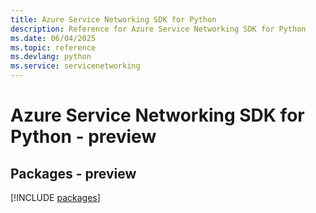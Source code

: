```yaml
---
title: Azure Service Networking SDK for Python
description: Reference for Azure Service Networking SDK for Python
ms.date: 06/04/2025
ms.topic: reference
ms.devlang: python
ms.service: servicenetworking
---
```

# Azure Service Networking SDK for Python - preview
## Packages - preview
[!INCLUDE [packages](service-networking-index.md)]
